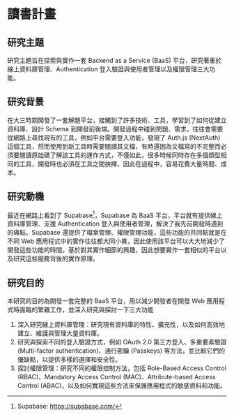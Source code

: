 
# 讀書計畫
## 研究主題

研究主題旨在探索與實作一套 Backend as a Service (BaaS) 平台，研究著重於線上資料庫管理、Authentication 登入驗證與使用者管理以及權限管理三大功能。

## 研究背景
	
在大三時期開發了一套解題平台，接觸到了許多技術、工具，學習到了如何從建立資料庫、設計 Schema 到開發前後端。開發過程中碰到問題、需求，往往會需要從網路上尋找現有的工具，例如平台需要登入功能，發現了 Auth.js (NextAuth) 這個工具，然而使用到新工具時需要閱讀其文檔，有時還因為文檔寫的不完整而必須要閱讀原始碼了解該工具的運作方式，不僅如此，很多時候同時存在多個類型相同的工具，開發時也必須在工具之間抉擇，因此在過程中，容易花費大量時間、成本。

## 研究動機

最近在網路上看到了 Supabase[^1]，Supabase 為 BaaS 平台，平台就有提供線上資料庫管理、支援 Authentication 登入與使用者管理，解決了我先前開發時遇到的痛點。Supabase 還提供了檔案管理、權限管理功能，這些功能的共同點就是在不同 Web 應用程式中的實作往往都大同小異，因此使用該平台可以大大地減少了開發這些功能的時間。基於對其實作細節的興趣，因此想要實作一套相似的平台以及研究這些服務背後的實作原理。

## 研究目的

本研究的目的為開發一套完整的 BaaS 平台，用以減少開發者在開發 Web 應用程式時面臨的繁雜工作，並深入研究與探討一下三大功能

1. 深入研究線上資料庫管理：研究現有資料庫的特性、擴充性，以及如何高效地建立、維護與管理大量資料庫。
2. 研究與探索不同的登入驗證方式，例如 OAuth 2.0 第三方登入、多重要素驗證 (Multi-factor authentication)、通行密鑰 (Passkeys) 等方法，並比較它們的優缺點，以提供多樣的選擇和安全性。
3. 探討權限管理：研究不同的權限控制方法，包括 Role-Based Access Control (RBAC)、Mandatory Access Control (MAC)、Attribute-based Access Control (ABAC)，以及如何實現這些方法來保護應用程式的敏感資料和功能。

[^1]:  Supabase: https://supabase.com/